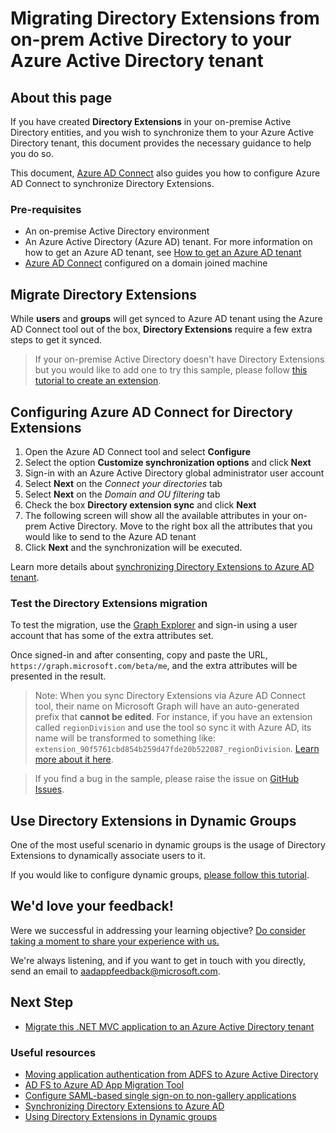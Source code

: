 # Migrating Directory Extensions from on-prem Active Directory to your Azure Active Directory tenant

## About this page

If you have created **Directory Extensions** in your on-premise Active Directory entities, and you wish to synchronize them to your Azure Active Directory tenant, this document provides the necessary guidance to help you do so.

This document, [Azure AD Connect](https://docs.microsoft.com/azure/active-directory/hybrid/how-to-connect-sync-whatis) also guides you how to configure Azure AD Connect to synchronize Directory Extensions.

### Pre-requisites

- An on-premise Active Directory environment
- An Azure Active Directory (Azure AD) tenant. For more information on how to get an Azure AD tenant, see [How to get an Azure AD tenant](https://azure.microsoft.com/documentation/articles/active-directory-howto-tenant/)
- [Azure AD Connect](https://docs.microsoft.com/azure/active-directory/hybrid/how-to-connect-sync-whatis) configured on a domain joined machine

## Migrate Directory Extensions

While **users** and **groups**  will get synced to Azure AD tenant using the Azure AD Connect tool out of the box, **Directory Extensions** require a few extra steps to get it synced.

>If your on-premise Active Directory doesn't have Directory Extensions but you would like to add one to try this sample, please follow [this tutorial to create an extension](https://social.technet.microsoft.com/wiki/contents/articles/51121.active-directory-how-to-add-custom-attribute-to-schema.aspx).

## Configuring Azure AD Connect for Directory Extensions

1. Open the Azure AD Connect tool and select **Configure**
2. Select the option **Customize synchronization options** and click **Next**
3. Sign-in with an Azure Active Directory global administrator user account
4. Select **Next** on the *Connect your directories* tab
5. Select **Next** on the *Domain and OU filtering* tab
6. Check the box **Directory extension sync** and click **Next**
7. The following screen will show all the available attributes in your on-prem Active Directory. Move to the right box all the attributes that you would like to send to the Azure AD tenant
8. Click **Next** and the synchronization will be executed.

Learn more details about [synchronizing Directory Extensions to Azure AD tenant](https://docs.microsoft.com/azure/active-directory/hybrid/how-to-connect-sync-feature-directory-extensions).

### Test the Directory Extensions migration

To test the migration, use the [Graph Explorer](https://aka.ms/ge) and sign-in using a user account that has some of the extra attributes set.

Once signed-in and after consenting, copy and paste the URL, `https://graph.microsoft.com/beta/me`, and the extra attributes will be presented in the result.

>Note: When you sync Directory Extensions via Azure AD Connect tool, their name on Microsoft Graph will have an auto-generated prefix that **cannot be edited**. For instance, if you have an extension called `regionDivision` and use the tool so sync it with Azure AD, its name will be transformed to something like: `extension_90f5761cbd854b259d47fde20b522087_regionDivision`. [Learn more about it here](https://docs.microsoft.com/azure/active-directory/hybrid/how-to-connect-sync-feature-directory-extensions#configuration-changes-in-azure-ad-made-by-the-wizard).

> If you find a bug in the sample, please raise the issue on [GitHub Issues](../../issues).

## Use Directory Extensions in Dynamic Groups

One of the most useful scenario in dynamic groups is the usage of Directory Extensions to dynamically associate users to it.

If you would like to configure dynamic groups, [please follow this tutorial](https://docs.microsoft.com/azure/active-directory/hybrid/how-to-connect-sync-feature-directory-extensions#use-the-attributes-in-dynamic-groups).

## We'd love your feedback!

Were we successful in addressing your learning objective? [Do consider taking a moment to share your experience with us.](https://forms.office.com/Pages/ResponsePage.aspx?id=v4j5cvGGr0GRqy180BHbR73pcsbpbxNJuZCMKN0lURpUODFCRVg4VTk2QUE2VEFPMUZKSEJNUFhWUyQlQCN0PWcu)

We're always listening, and if you want to get in touch with you directly, send an email to <aadappfeedback@microsoft.com>.

## Next Step

- [Migrate this .NET MVC application to an Azure Active Directory tenant](./../2-AAD-Migration/2-1-SAML-WebApp/README.md)

### Useful resources

- [Moving application authentication from ADFS to Azure Active Directory](https://docs.microsoft.com/azure/active-directory/manage-apps/migrate-adfs-apps-to-azure)
- [AD FS to Azure AD App Migration Tool](https://github.com/AzureAD/Deployment-Plans/blob/master/ADFS%20to%20AzureAD%20App%20Migration/Readme.md)
- [Configure SAML-based single sign-on to non-gallery applications](https://docs.microsoft.com/azure/active-directory/manage-apps/configure-single-sign-on-non-gallery-applications)
- [Synchronizing Directory Extensions to Azure AD](https://docs.microsoft.com/azure/active-directory/hybrid/how-to-connect-sync-feature-directory-extensions)
- [Using Directory Extensions in Dynamic groups](https://docs.microsoft.com/azure/active-directory/hybrid/how-to-connect-sync-feature-directory-extensions#use-the-attributes-in-dynamic-groups)
